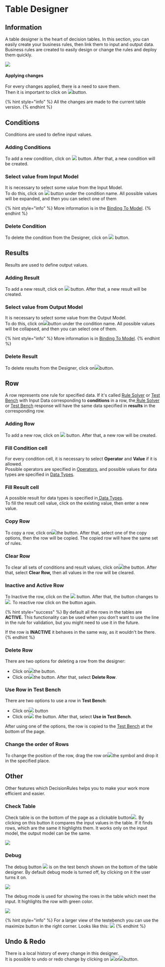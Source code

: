 # Table Designer

## Information

A table designer is the heart of decision tables. In this section, you can easily create your business rules, then link them to input and output data. Business rules are created to easily design or change the rules and deploy them quickly.

![](../.gitbook/assets/image%20%28102%29.png)

#### Applying changes

For every changes applied, there is a need to save them.  
Then it is important to click on ![](../.gitbook/assets/save.png)button.

{% hint style="info" %}
All the changes are made to the current table version.
{% endhint %}

## Conditions

Conditions are used to define input values.

### Adding Conditions

To add a new condition, click on ![](../.gitbook/assets/screenshoteasy-23-.png) button. After that, a new condition will be created.

### Select value from Input Model

It is necessary to select some value from the Input Model.  
To do this, click on ![](../.gitbook/assets/screenshoteasy-24-.png) button under the condition name. All possible values will be expanded, and then you can select one of them 

{% hint style="info" %}
More information is in the [Binding To Model](binding-to-model.md).
{% endhint %}

### Delete Condition

To delete the condition from the Designer, click on ![](../.gitbook/assets/screenshoteasy-28-.png) button.

## Results

Results are used to define output values.

### Adding Result

To add a new result, click on ![](../.gitbook/assets/screenshoteasy-25-.png) button. After that, a new result will be created.

### Select value from Output Model

It is necessary to select some value from the Output Model.  
To do this, click on![](../.gitbook/assets/screenshoteasy-24-.png)button under the condition name. All possible values will be collapsed, and then you can select one of them. 

{% hint style="info" %}
More information is in [Binding To Model](binding-to-model.md).
{% endhint %}

### Delete Result

To delete results from the Designer, click on![](../.gitbook/assets/screenshoteasy-28-.png)button.

## Row

A row represents one rule for specified data. If it's called [Rule Solver](../api/rule-solver-api.md) or [Test Bench](../test-bench/test-bench.md) with Input Data corresponding to **conditions** in a row, the[ Rule Solver](../api/rule-solver-api.md) or [Test Bench](../test-bench/test-bench.md) response will have the same data specified in **results** in the corresponding row.

### Adding Row

To add a new row, click on ![](../.gitbook/assets/row.png) button. After that, a new row will be created.

### Fill Condition cell

For every condition cell, it is necessary to select **Operator** and **Value** if it is allowed.   
Possible operators are specified in [Operators](operators/), and possible values for data types are specified in [Data Types](data-types.md).

### Fill Result cell

A possible result for data types is specified in[ Data Types](data-types.md).  
To fill the result cell value, click on the existing value, then enter a new value.

### Copy Row

To copy a row, click on![](../.gitbook/assets/screenshoteasy-27-.png)the button. After that, select one of the copy options, then the row will be copied. The copied row will have the same set of rules.

### Clear Row

To clear all sets of conditions and result values, click on![](../.gitbook/assets/screenshoteasy-27-.png)the button. After that, select **Clear Row,** then all values in the row will be cleared.

### Inactive and Active Row

To Inactive the row, click on the ![](../.gitbook/assets/on.png) button. After that, the button changes to![](../.gitbook/assets/off-1.png.png). To reactive row click on the button again.

{% hint style="success" %}
By default all the rows in the tables are **ACTIVE.** This functionality can be used when you don't want to use the line in the rule for validation, but you might need to use it in the future. 

If the row is **INACTIVE** it behaves in the same way, as it wouldn't be there.
{% endhint %}

### Delete Row

There are two options for deleting a row from the designer:

* Click on![](../.gitbook/assets/screenshoteasy-28-.png)the button.
* Click on![](../.gitbook/assets/screenshoteasy-27-.png)the button. After that, select **Delete Row**.

### Use Row in Test Bench

There are two options to use a row in **Test Bench**:

* Click on![](../.gitbook/assets/screenshoteasy-29-.png) button  
* Click on![](../.gitbook/assets/screenshoteasy-27-.png) the button. After that, select **Use in Test Bench**.

After using one of the options, the row is copied to the [Test Bench](../test-bench/test-bench.md) at the bottom of the page.

### Change the order of Rows

To change the position of the row, drag the row on![](../.gitbook/assets/screenshoteasy-30-.png)the symbol and drop it in the specified place.

## Other

Other features which DecisionRules helps you to make your work more efficient and easier.

### Check Table

Check table is on the bottom of the page as a clickable button![](../.gitbook/assets/check-table.png). By clicking on this button it compares the input values in the table. If it finds rows, which are the same it highlights them. It works only on the input model, the output model can be the same.

![](../.gitbook/assets/image%20%28122%29.png)

### Debug

The debug button ![](../.gitbook/assets/debug.png) is on the test bench shown on the bottom of the table designer. By default debug mode is turned off, by clicking on it the user turns it on. 

![](../.gitbook/assets/testbench%20%281%29.png)

The debug mode is used for showing the rows in the table which meet the input. It highlights the row with green color.

![](../.gitbook/assets/image%20%28108%29.png)

{% hint style="info" %}
For a larger view of the testebench you can use the maximize button in the right corner. Looks like this: ![](../.gitbook/assets/max.png) 
{% endhint %}

## Undo & Redo

There is a local history of every change in this designer.  
It is possible to undo or redo change by clicking on ![](../.gitbook/assets/screenshoteasy-20-.png)or![](../.gitbook/assets/screenshoteasy-21-.png)button.  

